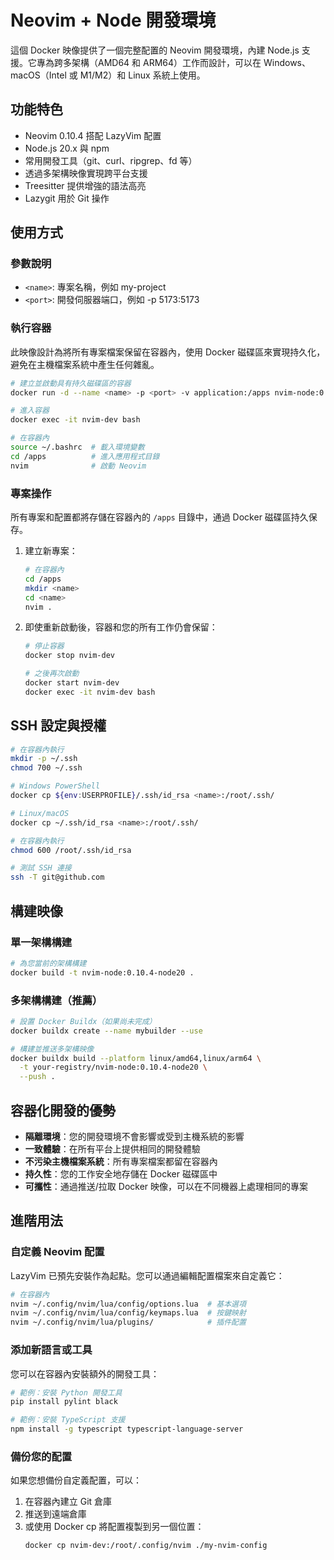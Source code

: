 # Neovim + Node 開發環境

這個 Docker 映像提供了一個完整配置的 Neovim 開發環境，內建 Node.js 支援。它專為跨多架構（AMD64 和 ARM64）工作而設計，可以在 Windows、macOS（Intel 或 M1/M2）和 Linux 系統上使用。

## 功能特色

- Neovim 0.10.4 搭配 LazyVim 配置
- Node.js 20.x 與 npm
- 常用開發工具（git、curl、ripgrep、fd 等）
- 透過多架構映像實現跨平台支援
- Treesitter 提供增強的語法高亮
- Lazygit 用於 Git 操作

## 使用方式

### 參數說明

- `<name>`: 專案名稱，例如 my-project
- `<port>`: 開發伺服器端口，例如 -p 5173:5173

### 執行容器

此映像設計為將所有專案檔案保留在容器內，使用 Docker 磁碟區來實現持久化，避免在主機檔案系統中產生任何雜亂。

```bash
# 建立並啟動具有持久磁碟區的容器
docker run -d --name <name> -p <port> -v application:/apps nvim-node:0.10.4-node20 tail -f /dev/null

# 進入容器
docker exec -it nvim-dev bash

# 在容器內
source ~/.bashrc  # 載入環境變數
cd /apps          # 進入應用程式目錄
nvim              # 啟動 Neovim
```

### 專案操作

所有專案和配置都將存儲在容器內的 `/apps` 目錄中，通過 Docker 磁碟區持久保存。

1. 建立新專案：

   ```bash
   # 在容器內
   cd /apps
   mkdir <name>
   cd <name>
   nvim .
   ```

2. 即使重新啟動後，容器和您的所有工作仍會保留：

   ```bash
   # 停止容器
   docker stop nvim-dev

   # 之後再次啟動
   docker start nvim-dev
   docker exec -it nvim-dev bash
   ```

## SSH 設定與授權

```bash
# 在容器內執行
mkdir -p ~/.ssh
chmod 700 ~/.ssh

# Windows PowerShell
docker cp ${env:USERPROFILE}/.ssh/id_rsa <name>:/root/.ssh/

# Linux/macOS
docker cp ~/.ssh/id_rsa <name>:/root/.ssh/

# 在容器內執行
chmod 600 /root/.ssh/id_rsa

# 測試 SSH 連接
ssh -T git@github.com
```

## 構建映像

### 單一架構構建

```bash
# 為您當前的架構構建
docker build -t nvim-node:0.10.4-node20 .
```

### 多架構構建（推薦）

```bash
# 設置 Docker Buildx（如果尚未完成）
docker buildx create --name mybuilder --use

# 構建並推送多架構映像
docker buildx build --platform linux/amd64,linux/arm64 \
  -t your-registry/nvim-node:0.10.4-node20 \
  --push .
```

## 容器化開發的優勢

- **隔離環境**：您的開發環境不會影響或受到主機系統的影響
- **一致體驗**：在所有平台上提供相同的開發體驗
- **不污染主機檔案系統**：所有專案檔案都留在容器內
- **持久性**：您的工作安全地存儲在 Docker 磁碟區中
- **可攜性**：通過推送/拉取 Docker 映像，可以在不同機器上處理相同的專案

## 進階用法

### 自定義 Neovim 配置

LazyVim 已預先安裝作為起點。您可以通過編輯配置檔案來自定義它：

```bash
# 在容器內
nvim ~/.config/nvim/lua/config/options.lua  # 基本選項
nvim ~/.config/nvim/lua/config/keymaps.lua  # 按鍵映射
nvim ~/.config/nvim/lua/plugins/            # 插件配置
```

### 添加新語言或工具

您可以在容器內安裝額外的開發工具：

```bash
# 範例：安裝 Python 開發工具
pip install pylint black

# 範例：安裝 TypeScript 支援
npm install -g typescript typescript-language-server
```

### 備份您的配置

如果您想備份自定義配置，可以：

1. 在容器內建立 Git 倉庫
2. 推送到遠端倉庫
3. 或使用 Docker cp 將配置複製到另一個位置：
   ```bash
   docker cp nvim-dev:/root/.config/nvim ./my-nvim-config
   ```
